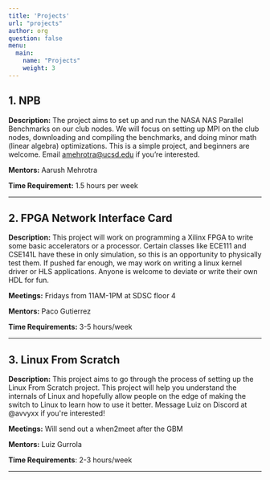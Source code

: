 ```yaml
---
title: 'Projects'
url: "projects"
author: org
question: false
menu:
  main:
    name: "Projects"
    weight: 3
---
```

## 1. NPB
**Description:**
The project aims to set up and run the NASA NAS Parallel Benchmarks on our club nodes. We will focus on setting up MPI on the club nodes, downloading and compiling the benchmarks, and doing minor math (linear algebra) optimizations. This is a simple project, and beginners are welcome. Email amehrotra@ucsd.edu if you’re interested.

**Mentors:** Aarush Mehrotra

**Time Requirement:** 1.5 hours per week

----

## 2. FPGA Network Interface Card
**Description:**
This project will work on programming a Xilinx FPGA to write some basic accelerators or a processor. Certain classes like ECE111 and CSE141L have these in only simulation, so this is an opportunity to physically test them. If pushed far enough, we may work on writing a linux kernel driver or HLS applications. Anyone is welcome to deviate or write their own HDL for fun.

**Meetings:** Fridays from 11AM-1PM at SDSC floor 4

**Mentors:** Paco Gutierrez

**Time Requirements:** 3-5 hours/week

----

## 3. Linux From Scratch
**Description:**
This project aims to go through the process of setting up the Linux From Scratch project. This project will help you understand the internals of Linux and hopefully allow people on the edge of making the switch to Linux to learn how to use it better. Message Luiz on Discord at @avvyxx if you're interested!

**Meetings:** Will send out a when2meet after the GBM

**Mentors:** Luiz Gurrola

**Time Requirements**: 2-3 hours/week

----



